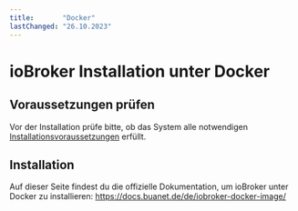 ```yaml
---
title:       "Docker"
lastChanged: "26.10.2023"
---
```



# ioBroker Installation unter Docker
## Voraussetzungen prüfen
Vor der Installation prüfe bitte, ob das System alle notwendigen [Installationsvoraussetzungen](./requirements.md) erfüllt.


## Installation
Auf dieser Seite findest du die offizielle Dokumentation, um ioBroker unter Docker zu installieren: https://docs.buanet.de/de/iobroker-docker-image/